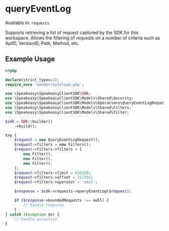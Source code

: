 # queryEventLog
Available in: `requests`

Supports retrieving a list of request captured by the SDK for this workspace.
Allows the filtering of requests on a number of criteria such as ApiID, VersionID, Path, Method, etc.

## Example Usage
```php
<?php

declare(strict_types=1);
require_once 'vendor/autoload.php';

use \Speakeasy\SpeakeasyClientSDK\SDK;
use \Speakeasy\SpeakeasyClientSDK\Models\Shared\Security;
use \Speakeasy\SpeakeasyClientSDK\Models\Operations\QueryEventLogRequest;
use \Speakeasy\SpeakeasyClientSDK\Models\Shared\Filters;
use \Speakeasy\SpeakeasyClientSDK\Models\Shared\Filter;

$sdk = SDK::builder()
    ->build();

try {
    $request = new QueryEventLogRequest();
    $request->filters = new Filters();
    $request->filters->filters = [
        new Filter(),
        new Filter(),
        new Filter(),
    ];
    $request->filters->limit = 656330;
    $request->filters->offset = 317202;
    $request->filters->operator = 'odit';

    $response = $sdk->requests->queryEventLog($request);

    if ($response->boundedRequests !== null) {
        // handle response
    }
} catch (Exception $e) {
    // handle exception
}
```